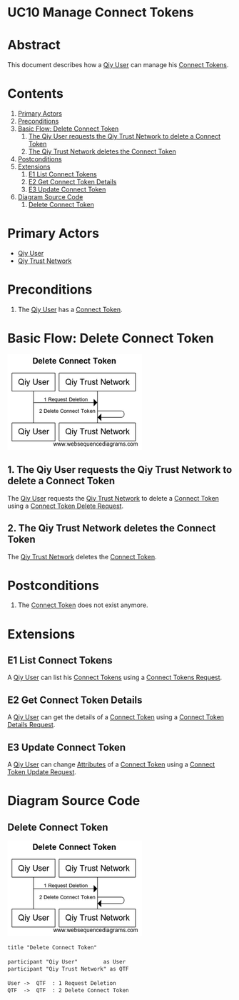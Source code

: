 # UC10 Manage Connect Tokens

# Abstract

This document describes how a [Qiy User](../Definitions.md#qiy-user) can manage his [Connect Tokens](../Definitions.md#connect-token).

# Contents


1. [Primary Actors](#primary-actors)
1. [Preconditions](#preconditions)
1. [Basic Flow: Delete Connect Token](#basic-flow-delete-connect-token)
	1. [The Qiy User requests the Qiy Trust Network to delete a Connect Token](#1-the-qiy-user-requests-the-qiy-trust-network-to-delete-a-connect-token)
	1. [The Qiy Trust Network deletes the Connect Token](#2-the-qiy-trust-network-deletes-the-connect-token)
1. [Postconditions](#postconditions)
1. [Extensions](#extensions)
	1. [E1 List Connect Tokens](#e1-list-connect-tokens)
	1. [E2 Get Connect Token Details](#e2-get-connect-token-details)
	1. [E3 Update Connect Token](#e3-update-connect-token)
1. [Diagram Source Code](#diagram-source-code)
	1. [Delete Connect Token](#delete-connect-token)

# Primary Actors

* [Qiy User](../Definitions.md#qiy-user)
* [Qiy Trust Network](../Definitions.md#qiy-trust-network)


# Preconditions

1.  The [Qiy User](../Definitions.md#qiy-user) has a [Connect Token](../Definitions.md#connect-token).


# Basic Flow: Delete Connect Token

![Delete Connect Token](../images/Delete_Connect_Token_-_UC10.png)


## 1. The Qiy User requests the Qiy Trust Network to delete a Connect Token

The [Qiy User](../Definitions.md#qiy-user) requests the [Qiy Trust Network](../Definitions.md#qiy-trust-network) to delete a [Connect Token](../Definitions.md#connect-token) using a [Connect Token Delete Request](../Definitions.md#connect-token-delete-request).

## 2. The Qiy Trust Network deletes the Connect Token

The [Qiy Trust Network](../Definitions.md#qiy-trust-network) deletes the [Connect Token](../Definitions.md#connect-token).


# Postconditions

1. The [Connect Token](../Definitions.md#connect-token) does not exist anymore.


# Extensions


## E1 List Connect Tokens

A [Qiy User](../Definitions.md#qiy-user) can list his [Connect Tokens](../Definitions.md#connect-token) using a [Connect Tokens Request](../Definitions.md#connect-tokens-request).


## E2 Get Connect Token Details

A [Qiy User](../Definitions.md#qiy-user) can get the details of a [Connect Token](../Definitions.md#connect-token) using a [Connect Token Details Request](../Definitions.md#connect-token-details-request).


## E3 Update Connect Token

A [Qiy User](../Definitions.md#qiy-user) can change [Attributes](../Definitions.md#attribute) of a [Connect Token](../Definitions.md#connect-token) using a [Connect Token Update Request](../Definitions.md#connect-token-update-request).


# Diagram Source Code

## Delete Connect Token

![Delete Connect Token](../images/Delete_Connect_Token_-_UC10.png)

```
title "Delete Connect Token"

participant "Qiy User"        as User
participant "Qiy Trust Network" as QTF

User ->  QTF  : 1 Request Deletion
QTF  ->  QTF  : 2 Delete Connect Token
```

